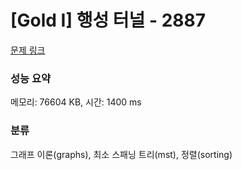 # [Gold I] 행성 터널 - 2887 

[문제 링크](https://www.acmicpc.net/problem/2887) 

### 성능 요약

메모리: 76604 KB, 시간: 1400 ms

### 분류

그래프 이론(graphs), 최소 스패닝 트리(mst), 정렬(sorting)

